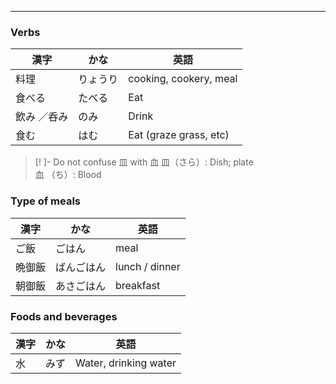 
---

### Verbs
| 漢字 | かな | 英語 |
| ---- | ---- | ---- |
| 料理 | りょうり | cooking, cookery, meal |
| 食べる | たべる | Eat |
| 飲み ／呑み | のみ | Drink |
| 食む | はむ | Eat (graze grass, etc) |

>[! ]- Do not confuse 皿 with  血
>皿（さら）: Dish; plate \
>血 （ち）: Blood

### Type of meals
| 漢字 | かな | 英語 |
| ---- | ---- | ---- |
| ご飯 | ごはん | meal |
| 晩御飯 | ばんごはん | lunch / dinner |
| 朝御飯 | あさごはん | breakfast |

### Foods and beverages

| 漢字 | かな | 英語 |
| ---- | ---- | ---- |
| 水 | みず | Water, drinking water |